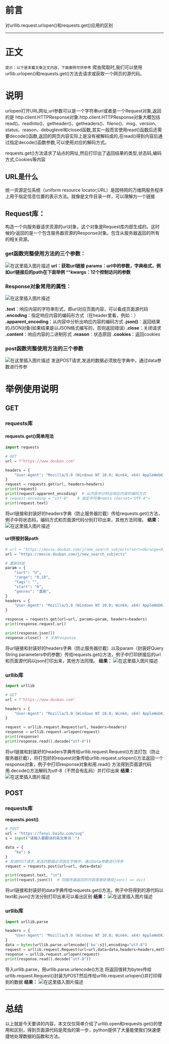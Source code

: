 

# 前言

对urllib.request.urlopen()和requests.get()应用的区别

---

# 正文
`提示：以下是本篇文章正文内容，下面案例可供参考`
爬虫爬取时,我们可以使用urllib.urlopen()和requests.get()方法去请求或获取一个网页的源代码。
# 说明
urlopen打开URL网址,url参数可以是一个字符串url或者是一个Request对象,返回的是
http.client.HTTPResponse对象.http.client.HTTPResponse对象大概包括read()、readinto()、getheader()、getheaders()、fileno()、msg、version、status、reason、debuglevel和closed函数,其实一般而言使用read()函数后还需要decode()函数,返回的网页内容实际上是没有被解码或的,在read()得到内容后通过指定decode()函数参数,可以使用对应的解码方式。

requests.get()方法请求了站点的网址,然后打印出了返回结果的类型,状态码,编码方式,Cookies等内容

## URL是什么

统一资源定位系统（uniform resource locator;URL）是因特网的万维网服务程序上用于指定信息位置的表示方法。就像是文件目录一样，可以理解为一个链接
​
## Request库： 

构造一个向服务器请求资源的url对象，这个对象是Request库内部生成的。这时候的r返回的是一个包含服务器资源的Response对象。包含从服务器返回的所有的相关资源。


### get函数完整使用方法的三个参数：
![在这里插入图片描述](https://i-blog.csdnimg.cn/blog_migrate/d09786e6e1cb6d7bdbcea98ebc355642.png#pic_center)
**url：获取url链接**
**params：url中的参数，字典格式，例如url链接后的path在下面举例**
****kwargs：12个控制访问的参数**

### Response对象常用的属性：
![在这里插入图片描述](https://i-blog.csdnimg.cn/blog_migrate/c679a4ec78b2f50f3994e28ce8de3b6e.png)

**.text**：响应内容的字符串形式，即url对应页面内容，可以看成页面源代码
**.encoding**：指定响应内容的编码形方式（在header里看，例如：<head><meta charset="UTF-8">）
**.apparent_encoding**：从内容中分析出响应内容的编码方式
**.json()**：返回结果的JSON对象(如果结果是以JSON格式编写的，否则返回错误)
**.close**：关闭请求
**.content**：响应内容的二进制形式
**.reason**：状态原因
**.cookies**：返回cookies

### post函数完整使用方法的三个参数
![在这里插入图片描述](https://i-blog.csdnimg.cn/blog_migrate/e6d46dbb88dc084831f9dfe3939a6423.png)
发送POST请求,发送的数据必须放在字典中，通过data参数进行传参
# 举例使用说明
## GET
### requests库
#### requests.get()简单用法
```python
import requests

# GET
url = f"https://www.douban.com"

headers = {
    "User-Agent": "Mozilla/5.0 (Windows NT 10.0; Win64; x64) AppleWebKit/537.36 (KHTML, like Gecko) Chrome/99.0.4844.82 Safari/537.36"
}
request = requests.get(url, headers=headers)
print(request)
print(request.apparent_encoding)  # 从内容中分析出响应内容的编码方式
# request.encoding = "utf-8"    # 指定字符集<meta charset="UTF-8">
print(request.text)
```
将url链接和封装好的headers字典（防止服务器拦截）传给requests.get()方法，例子中将状态码，编码方式和页面源代码分别打印出来，其他方法同理。
**结果：**
![在这里插入图片描述](https://i-blog.csdnimg.cn/blog_migrate/c62164ceb98622368de9b77912a3f1f0.png)
#### url拼接封装path

```python
# url = "https://movie.douban.com/j/new_search_subjects?sort=U&range=0,10&tags=&start=0&genres=喜剧"      # 原网址
url = "https://movie.douban.com/j/new_search_subjects"

# 重新封装
param = {
    "sort": "U",
    "range": "0,10",
    "tags": "",
    "start": "0",
    "genres": "喜剧",
}
headers = {
    "User-Agent": "Mozilla/5.0 (Windows NT 10.0; Win64; x64) AppleWebKit/537.36 (KHTML, like Gecko) Chrome/99.0.4844.82 Safari/537.36"
}

response = requests.get(url=url, params=param, headers=headers)
print(response.request.url)

print(response.json())
response.close()  # 关掉response
```
将url链接和封装好的headers字典（防止服务器拦截）以及param（封装好Query String parameters中的参数）传给requests.get()方法，例子中打印拼接后的url和页面源代码以json打印出来，其他方法同理。
**结果：**
![在这里插入图片描述](https://i-blog.csdnimg.cn/blog_migrate/6381562c06309b690abe4e48c01702c7.png)
### urllib库

```python
import urllib

# GET
url = f"https://www.douban.com"

headers = {
    "User-Agent": "Mozilla/5.0 (Windows NT 10.0; Win64; x64) AppleWebKit/537.36 (KHTML, like Gecko) Chrome/99.0.4844.82 Safari/537.36"
}

request = urllib.request.Request(url, headers=headers)
response = urllib.request.urlopen(request)
print(response)
print(response.read().decode("utf-8"))
```

将url链接和封装好的headers字典传给urllib.request.Request()方法打包（防止服务器拦截），将打包好的request对象传给urllib.request.urlopen()方法返回一个response对象，例子中打印response对象和用.read() 方法得到页面源代码用.decode()方法解码为utf-8（不然会有乱码）并打印出来
**结果：**
![在这里插入图片描述](https://i-blog.csdnimg.cn/blog_migrate/cf094cfd8457c9e21d7afbf6c612d4eb.png)
## POST
### requests库
**requests.post()**

```python
# POST
url = "https://fanyi.baidu.com/sug"
s = input("请输入要翻译的英文单词：")

data = {
    "kw": s
}
# 发送POST请求,发送的数据必须放在字典中，通过data参数进行传参
request = requests.post(url=url, data=data)

print(request.text, "\n")
print(request.json())  # 将服务器返回的内容直接处理成json() => dict
```
将url链接和封装好的data字典传给requests.get()方法，例子中将得到的源代码以text和.json()方法分别打印出来可以看出区别
**结果：**
![在这里插入图片描述](https://i-blog.csdnimg.cn/blog_migrate/7a982b9ab2ebbd515cde9625167f0a0d.png)
### urllib库

```python
import urllib.parse

headers = {
    "User-Agent": "Mozilla/5.0 (Windows NT 10.0; Win64; x64) AppleWebKit/537.36 (KHTML, like Gecko) Chrome/99.0.4844.82 Safari/537.36"
}
data = bytes(urllib.parse.urlencode({'kw':s}),encoding="utf-8")
request = urllib.request.Request(url=url,data=data,headers=headers,method="POST")
response = urllib.request.urlopen(request)
print(response.read().decode("utf-8"))
```
导入urllib.parse，用urllib.parse.urlencode()方法 将返回值转为bytes传给urllib.request.Request()封装为POST然后传给urllib.request.urlopen()并打印得到的数据
**结果：**
![在这里插入图片描述](https://i-blog.csdnimg.cn/blog_migrate/69d9eb76b89fc2c9383232be5f0c69fc.png)




---

# 总结
以上就是今天要讲的内容，本文仅仅简单介绍了urllib.open和requests.get()的使用和区别，得到页面源代码是爬虫的第一步，python提供了大量能使我们快速便捷地处理数据的函数和方法。
